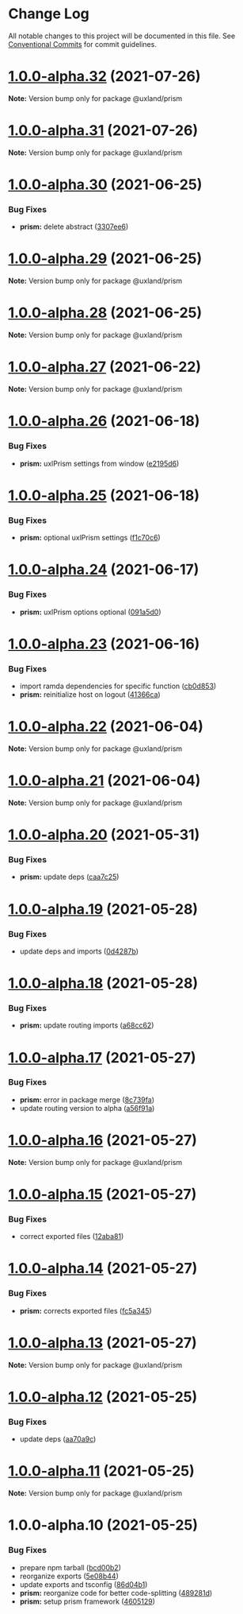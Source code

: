 # Change Log

All notable changes to this project will be documented in this file.
See [Conventional Commits](https://conventionalcommits.org) for commit guidelines.

# [1.0.0-alpha.32](https://github.com/uxland/lit/compare/@uxland/prism@1.0.0-alpha.31...@uxland/prism@1.0.0-alpha.32) (2021-07-26)

**Note:** Version bump only for package @uxland/prism





# [1.0.0-alpha.31](https://github.com/uxland/lit/compare/@uxland/prism@1.0.0-alpha.30...@uxland/prism@1.0.0-alpha.31) (2021-07-26)

**Note:** Version bump only for package @uxland/prism





# [1.0.0-alpha.30](https://github.com/uxland/lit/compare/@uxland/prism@1.0.0-alpha.29...@uxland/prism@1.0.0-alpha.30) (2021-06-25)


### Bug Fixes

* **prism:** delete abstract ([3307ee6](https://github.com/uxland/lit/commit/3307ee66ea396aee6e168c72118edfd1234de515))





# [1.0.0-alpha.29](https://github.com/uxland/lit/compare/@uxland/prism@1.0.0-alpha.28...@uxland/prism@1.0.0-alpha.29) (2021-06-25)

**Note:** Version bump only for package @uxland/prism





# [1.0.0-alpha.28](https://github.com/uxland/lit/compare/@uxland/prism@1.0.0-alpha.27...@uxland/prism@1.0.0-alpha.28) (2021-06-25)

**Note:** Version bump only for package @uxland/prism





# [1.0.0-alpha.27](https://github.com/uxland/lit/compare/@uxland/prism@1.0.0-alpha.26...@uxland/prism@1.0.0-alpha.27) (2021-06-22)

**Note:** Version bump only for package @uxland/prism





# [1.0.0-alpha.26](https://github.com/uxland/lit/compare/@uxland/prism@1.0.0-alpha.25...@uxland/prism@1.0.0-alpha.26) (2021-06-18)


### Bug Fixes

* **prism:** uxlPrism settings from window ([e2195d6](https://github.com/uxland/lit/commit/e2195d6d1e105e6a13b0cac51c5d0255feeb92e3))





# [1.0.0-alpha.25](https://github.com/uxland/lit/compare/@uxland/prism@1.0.0-alpha.24...@uxland/prism@1.0.0-alpha.25) (2021-06-18)


### Bug Fixes

* **prism:** optional uxlPrism settings ([f1c70c6](https://github.com/uxland/lit/commit/f1c70c6368550503e76d4db6005093ccaa40f64d))





# [1.0.0-alpha.24](https://github.com/uxland/lit/compare/@uxland/prism@1.0.0-alpha.23...@uxland/prism@1.0.0-alpha.24) (2021-06-17)


### Bug Fixes

* **prism:** uxlPrism options optional ([091a5d0](https://github.com/uxland/lit/commit/091a5d094607f8aaf9c5ec75551d4047d179f2a8))





# [1.0.0-alpha.23](https://github.com/uxland/lit/compare/@uxland/prism@1.0.0-alpha.22...@uxland/prism@1.0.0-alpha.23) (2021-06-16)


### Bug Fixes

* import ramda dependencies for specific function ([cb0d853](https://github.com/uxland/lit/commit/cb0d8530ac56848fddb99eea10165a66526d51e5))
* **prism:** reinitialize host on logout ([41366ca](https://github.com/uxland/lit/commit/41366ca0f3c92a3b45a33f0f76ff36097c0f55e9))





# [1.0.0-alpha.22](https://github.com/uxland/lit/compare/@uxland/prism@1.0.0-alpha.21...@uxland/prism@1.0.0-alpha.22) (2021-06-04)

**Note:** Version bump only for package @uxland/prism





# [1.0.0-alpha.21](https://github.com/uxland/lit/compare/@uxland/prism@1.0.0-alpha.20...@uxland/prism@1.0.0-alpha.21) (2021-06-04)

**Note:** Version bump only for package @uxland/prism





# [1.0.0-alpha.20](https://github.com/uxland/lit/compare/@uxland/prism@1.0.0-alpha.19...@uxland/prism@1.0.0-alpha.20) (2021-05-31)


### Bug Fixes

* **prism:** update deps ([caa7c25](https://github.com/uxland/lit/commit/caa7c259a682f89208b721b719bf8286b81ccf51))





# [1.0.0-alpha.19](https://github.com/uxland/lit/compare/@uxland/prism@1.0.0-alpha.18...@uxland/prism@1.0.0-alpha.19) (2021-05-28)


### Bug Fixes

* update deps and imports ([0d4287b](https://github.com/uxland/lit/commit/0d4287b2b11bab8f8d6358dac57ce16ae5579bde))





# [1.0.0-alpha.18](https://github.com/uxland/lit/compare/@uxland/prism@1.0.0-alpha.17...@uxland/prism@1.0.0-alpha.18) (2021-05-28)


### Bug Fixes

* **prism:** update routing imports ([a68cc62](https://github.com/uxland/lit/commit/a68cc62eb548423b5bb665fcc79b4084c11534c7))





# [1.0.0-alpha.17](https://github.com/uxland/lit/compare/@uxland/prism@1.0.0-alpha.16...@uxland/prism@1.0.0-alpha.17) (2021-05-27)


### Bug Fixes

* **prism:** error in package merge ([8c739fa](https://github.com/uxland/lit/commit/8c739fa94476edad3c51425ff73fa647cd03faca))
* update routing version to alpha ([a56f91a](https://github.com/uxland/lit/commit/a56f91abfd64e257848f5d8de275170c1ad2be5c))





# [1.0.0-alpha.16](https://github.com/uxland/lit/compare/@uxland/prism@1.0.0-alpha.15...@uxland/prism@1.0.0-alpha.16) (2021-05-27)

**Note:** Version bump only for package @uxland/prism





# [1.0.0-alpha.15](https://github.com/uxland/lit/compare/@uxland/prism@1.0.0-alpha.14...@uxland/prism@1.0.0-alpha.15) (2021-05-27)


### Bug Fixes

* correct exported files ([12aba81](https://github.com/uxland/lit/commit/12aba8177bfb92ff4f613715733f6e553f926426))





# [1.0.0-alpha.14](https://github.com/uxland/lit/compare/@uxland/prism@1.0.0-alpha.13...@uxland/prism@1.0.0-alpha.14) (2021-05-27)


### Bug Fixes

* **prism:** corrects exported files ([fc5a345](https://github.com/uxland/lit/commit/fc5a345d8e1a5149999ce2cb9aeb27553b555f23))





# [1.0.0-alpha.13](https://github.com/uxland/lit/compare/@uxland/prism@1.0.0-alpha.12...@uxland/prism@1.0.0-alpha.13) (2021-05-27)

**Note:** Version bump only for package @uxland/prism





# [1.0.0-alpha.12](https://github.com/uxland/lit/compare/@uxland/prism@1.0.0-alpha.11...@uxland/prism@1.0.0-alpha.12) (2021-05-25)


### Bug Fixes

* update deps ([aa70a9c](https://github.com/uxland/lit/commit/aa70a9cd3008551d41d7581ec3fdd3b9b0f3c9bc))





# [1.0.0-alpha.11](https://github.com/uxland/lit/compare/@uxland/prism@1.0.0-alpha.10...@uxland/prism@1.0.0-alpha.11) (2021-05-25)

**Note:** Version bump only for package @uxland/prism





# 1.0.0-alpha.10 (2021-05-25)


### Bug Fixes

* prepare npm tarball ([bcd00b2](https://github.com/uxland/lit/commit/bcd00b22657cd4a6b2fb45b5d42767bfe2bd16a0))
* reorganize exports ([5e08b44](https://github.com/uxland/lit/commit/5e08b44998179d4801ee679d03735eca90bcd9e1))
* update exports and tsconfig ([86d04b1](https://github.com/uxland/lit/commit/86d04b1a86be5bb25ae795a1154dc4de277e0fe7))
* **prism:** reorganize code for better code-splitting ([489281d](https://github.com/uxland/lit/commit/489281de92798891c7599d8d788e7bdce282301f))
* **prism:** setup prism framework ([4605129](https://github.com/uxland/lit/commit/46051292582c0a0a0c385db7782157226c6ec182))
